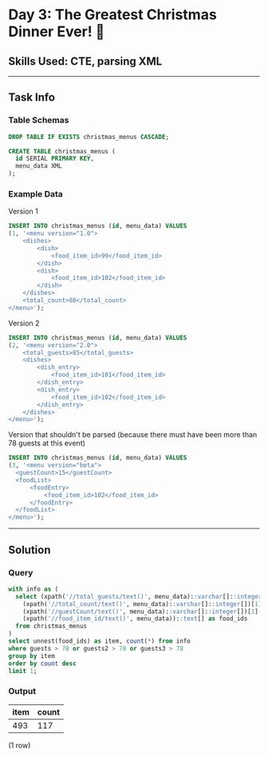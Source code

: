 # Day 3: The Greatest Christmas Dinner Ever! 🍗

## Skills Used: CTE, parsing XML

----

## Task Info

### Table Schemas

```sql
DROP TABLE IF EXISTS christmas_menus CASCADE;

CREATE TABLE christmas_menus (
  id SERIAL PRIMARY KEY,
  menu_data XML
);
```

### Example Data

Version 1
```sql
INSERT INTO christmas_menus (id, menu_data) VALUES
(1, '<menu version="1.0">
    <dishes>
        <dish>
            <food_item_id>99</food_item_id>
        </dish>
        <dish>
            <food_item_id>102</food_item_id>
        </dish>
    </dishes>
    <total_count>80</total_count>
</menu>');
```

Version 2
```sql
INSERT INTO christmas_menus (id, menu_data) VALUES
(2, '<menu version="2.0">
    <total_guests>85</total_guests>
    <dishes>
        <dish_entry>
            <food_item_id>101</food_item_id>
        </dish_entry>
        <dish_entry>
            <food_item_id>102</food_item_id>
        </dish_entry>
    </dishes>
</menu>');
```

Version that shouldn't be parsed (because there must have been more than 78 guests at this event)
```sql
INSERT INTO christmas_menus (id, menu_data) VALUES
(3, '<menu version="beta">
  <guestCount>15</guestCount>
  <foodList>
      <foodEntry>
          <food_item_id>102</food_item_id>
      </foodEntry>
  </foodList>
</menu>');
```

----

## Solution

### Query

```sql
with info as (
  select (xpath('//total_guests/text()', menu_data)::varchar[]::integer[])[1] as guests,
    (xpath('//total_count/text()', menu_data)::varchar[]::integer[])[1] as guests2,
    (xpath('//guestCount/text()', menu_data)::varchar[]::integer[])[1] as guests3,
    (xpath('//food_item_id/text()', menu_data))::text[] as food_ids
  from christmas_menus
)
select unnest(food_ids) as item, count(*) from info
where guests > 78 or guests2 > 78 or guests3 > 78
group by item
order by count desc
limit 1;
```

### Output

| item | count |
------|-------
 493  |   117
 
(1 row)
